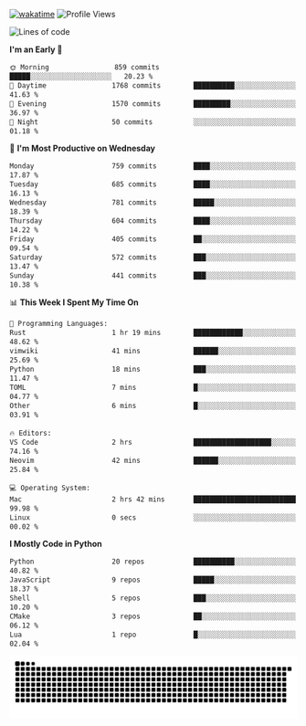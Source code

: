 [![wakatime](https://wakatime.com/badge/user/b920b284-3cde-4cd4-b72e-f7f22d050b16.svg)](https://wakatime.com/@b920b284-3cde-4cd4-b72e-f7f22d050b16)
![Profile Views](http://img.shields.io/badge/Profile%20Views-4586-blue)
<!--START_SECTION:waka-->
![Lines of code](https://img.shields.io/badge/From%20Hello%20World%20I%27ve%20Written-3.8%20million%20lines%20of%20code-blue)

**I'm an Early 🐤** 

```text
🌞 Morning                859 commits         █████░░░░░░░░░░░░░░░░░░░░   20.23 % 
🌆 Daytime                1768 commits        ██████████░░░░░░░░░░░░░░░   41.63 % 
🌃 Evening                1570 commits        █████████░░░░░░░░░░░░░░░░   36.97 % 
🌙 Night                  50 commits          ░░░░░░░░░░░░░░░░░░░░░░░░░   01.18 % 
```
📅 **I'm Most Productive on Wednesday** 

```text
Monday                   759 commits         ████░░░░░░░░░░░░░░░░░░░░░   17.87 % 
Tuesday                  685 commits         ████░░░░░░░░░░░░░░░░░░░░░   16.13 % 
Wednesday                781 commits         █████░░░░░░░░░░░░░░░░░░░░   18.39 % 
Thursday                 604 commits         ████░░░░░░░░░░░░░░░░░░░░░   14.22 % 
Friday                   405 commits         ██░░░░░░░░░░░░░░░░░░░░░░░   09.54 % 
Saturday                 572 commits         ███░░░░░░░░░░░░░░░░░░░░░░   13.47 % 
Sunday                   441 commits         ███░░░░░░░░░░░░░░░░░░░░░░   10.38 % 
```


📊 **This Week I Spent My Time On** 

```text
💬 Programming Languages: 
Rust                     1 hr 19 mins        ████████████░░░░░░░░░░░░░   48.62 % 
vimwiki                  41 mins             ██████░░░░░░░░░░░░░░░░░░░   25.69 % 
Python                   18 mins             ███░░░░░░░░░░░░░░░░░░░░░░   11.47 % 
TOML                     7 mins              █░░░░░░░░░░░░░░░░░░░░░░░░   04.77 % 
Other                    6 mins              █░░░░░░░░░░░░░░░░░░░░░░░░   03.91 % 

🔥 Editors: 
VS Code                  2 hrs               ███████████████████░░░░░░   74.16 % 
Neovim                   42 mins             ██████░░░░░░░░░░░░░░░░░░░   25.84 % 

💻 Operating System: 
Mac                      2 hrs 42 mins       █████████████████████████   99.98 % 
Linux                    0 secs              ░░░░░░░░░░░░░░░░░░░░░░░░░   00.02 % 
```

**I Mostly Code in Python** 

```text
Python                   20 repos            ██████████░░░░░░░░░░░░░░░   40.82 % 
JavaScript               9 repos             █████░░░░░░░░░░░░░░░░░░░░   18.37 % 
Shell                    5 repos             ███░░░░░░░░░░░░░░░░░░░░░░   10.20 % 
CMake                    3 repos             ██░░░░░░░░░░░░░░░░░░░░░░░   06.12 % 
Lua                      1 repo              █░░░░░░░░░░░░░░░░░░░░░░░░   02.04 % 
```




<!--END_SECTION:waka-->
![Snake animation](https://raw.githubusercontent.com/timmypidashev/timmypidashev/main/commits.svg)
